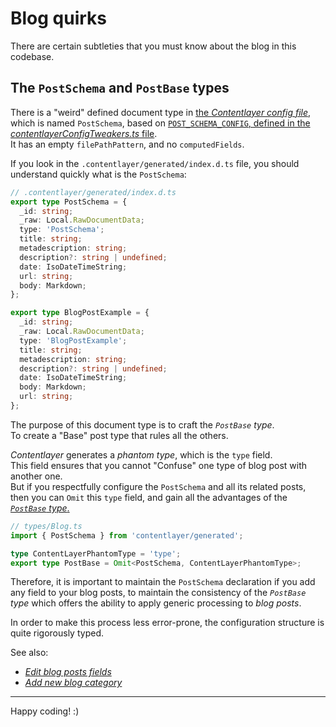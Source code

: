 # Blog quirks

There are certain subtleties that you must know about the blog in this codebase.

## The `PostSchema` and `PostBase` types

There is a "weird" defined document type in [the _Contentlayer config file_](/contentlayer.config.ts), which is named `PostSchema`, based on
[`POST_SCHEMA_CONFIG`, defined in the _contentlayerConfigTweakers.ts_ file](/interop/types/contentlayerConfigTweakers.ts).  
It has an empty `filePathPattern`, and no `computedFields`.

If you look in the `.contentlayer/generated/index.d.ts` file, you should understand quickly what is the `PostSchema`:

```ts
// .contentlayer/generated/index.d.ts
export type PostSchema = {
  _id: string;
  _raw: Local.RawDocumentData;
  type: 'PostSchema';
  title: string;
  metadescription: string;
  description?: string | undefined;
  date: IsoDateTimeString;
  url: string;
  body: Markdown;
};

export type BlogPostExample = {
  _id: string;
  _raw: Local.RawDocumentData;
  type: 'BlogPostExample';
  title: string;
  metadescription: string;
  description?: string | undefined;
  date: IsoDateTimeString;
  body: Markdown;
  url: string;
};
```

The purpose of this document type is to craft the _`PostBase` type_.  
To create a "Base" post type that rules all the others.

_Contentlayer_ generates a _phantom type_, which is the `type` field.  
This field ensures that you cannot "Confuse" one type of blog post with another one.  
But if you respectfully configure the `PostSchema` and all its related posts, then you can `Omit` this `type` field, and gain all the advantages of
the [_`PostBase` type_.](/src/types/Blog.ts)

```ts
// types/Blog.ts
import { PostSchema } from 'contentlayer/generated';

type ContentLayerPhantomType = 'type';
export type PostBase = Omit<PostSchema, ContentLayerPhantomType>;
```

Therefore, it is important to maintain the `PostSchema` declaration if you add any field to your blog posts, to maintain the consistency of the
_`PostBase` type_ which offers the ability to apply generic processing to _blog posts_.

In order to make this process less error-prone, the configuration structure is quite rigorously typed.

See also:

- [_Edit blog posts fields_](./03.edit-blog-posts-fields.md)
- [_Add new blog category_](./02.add-new-blog-category.md)

---

Happy coding! :)
